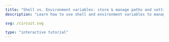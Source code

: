 ```yaml
---
title: "Shell vs. Environment variables: store & manage paths and settings"
description: "Learn how to use shell and environment variables to manage paths, configure software and customize your command-line environment."

svg: /circuit.svg

type: "interactive tutorial"
---
```

